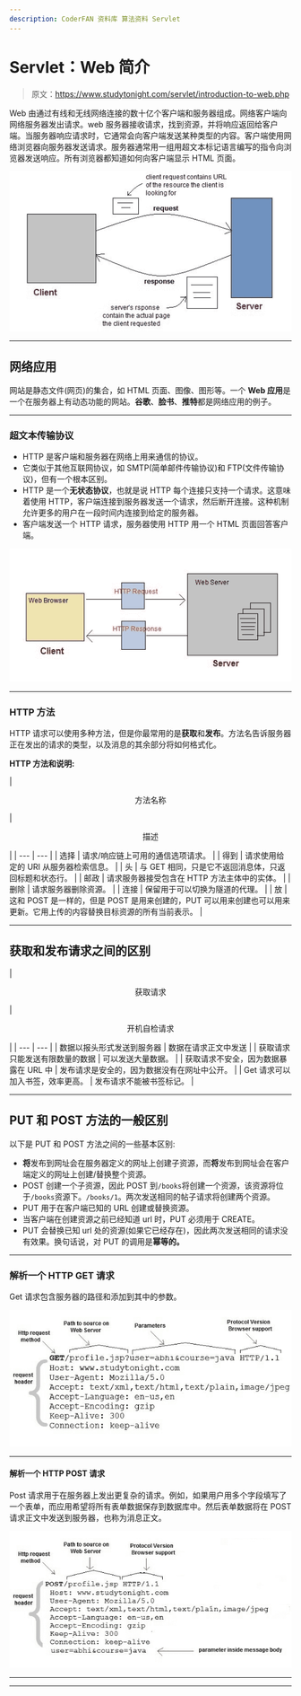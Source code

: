 ```yaml
---
description: CoderFAN 资料库 算法资料 Servlet
---
```


# Servlet：Web 简介

> 原文：<https://www.studytonight.com/servlet/introduction-to-web.php>

Web 由通过有线和无线网络连接的数十亿个客户端和服务器组成。网络客户端向网络服务器发出请求。web 服务器接收请求，找到资源，并将响应返回给客户端。当服务器响应请求时，它通常会向客户端发送某种类型的内容。客户端使用网络浏览器向服务器发送请求。服务器通常用一组用超文本标记语言编写的指令向浏览器发送响应。所有浏览器都知道如何向客户端显示 HTML 页面。

![client and server functioning](img/6cb6bc25bd34ce1b0bec657a9af3c783.png)

* * *

## 网络应用

网站是静态文件(网页)的集合，如 HTML 页面、图像、图形等。一个 **Web 应用**是一个在服务器上有动态功能的网站。**谷歌**、**脸书**、**推特**都是网络应用的例子。

* * *

### 超文本传输协议

*   HTTP 是客户端和服务器在网络上用来通信的协议。
*   它类似于其他互联网协议，如 SMTP(简单邮件传输协议)和 FTP(文件传输协议)，但有一个根本区别。
*   HTTP 是一个**无状态协议**，也就是说 HTTP 每个连接只支持一个请求。这意味着使用 HTTP，客户端连接到服务器发送一个请求，然后断开连接。这种机制允许更多的用户在一段时间内连接到给定的服务器。
*   客户端发送一个 HTTP 请求，服务器使用 HTTP 用一个 HTML 页面回答客户端。

![HTTP protocol and its characteristics](img/817b64b0acdd6e3e5afbe0916f7299d5.png)

* * *

### HTTP 方法

HTTP 请求可以使用多种方法，但是你最常用的是**获取**和**发布**。方法名告诉服务器正在发出的请求的类型，以及消息的其余部分将如何格式化。

**HTTP 方法和说明:**

| 

<center>方法名称</center>

 | 

<center>描述</center>

 |
| --- | --- |
| 选择 | 请求/响应链上可用的通信选项请求。 |
| 得到 | 请求使用给定的 URI 从服务器检索信息。 |
| 头 | 与 GET 相同，只是它不返回消息体，只返回标题和状态行。 |
| 邮政 | 请求服务器接受包含在 HTTP 方法主体中的实体。 |
| 删除 | 请求服务器删除资源。 |
| 连接 | 保留用于可以切换为隧道的代理。 |
| 放 | 这和 POST 是一样的，但是 POST 是用来创建的，PUT 可以用来创建也可以用来更新。它用上传的内容替换目标资源的所有当前表示。 |

* * *

## 获取和发布请求之间的区别

| 

<center>获取请求</center>

 | 

<center>开机自检请求</center>

 |
| --- | --- |
| 数据以报头形式发送到服务器 | 数据在请求正文中发送 |
| 获取请求只能发送有限数量的数据 | 可以发送大量数据。 |
| 获取请求不安全，因为数据暴露在 URL 中 | 发布请求是安全的，因为数据没有在网址中公开。 |
| Get 请求可以加入书签，效率更高。 | 发布请求不能被书签标记。 |

* * *

## PUT 和 POST 方法的一般区别

以下是 PUT 和 POST 方法之间的一些基本区别:

*   **将**发布到网址会在服务器定义的网址上创建子资源，而**将**发布到网址会在客户端定义的网址上创建/替换整个资源。
*   POST 创建一个子资源，因此 POST 到`/books`将创建一个资源，该资源将位于`/books`资源下。`/books/1`。两次发送相同的帖子请求将创建两个资源。
*   PUT 用于在客户端已知的 URL 创建或替换资源。
*   当客户端在创建资源之前已经知道 url 时，PUT 必须用于 CREATE。
*   PUT 会替换已知 url 处的资源(如果它已经存在)，因此两次发送相同的请求没有效果。换句话说，对 PUT 的调用是**幂等的。**

* * *

### 解析一个 HTTP GET 请求

Get 请求包含服务器的路径和添加到其中的参数。

![Anatomy of Get request method](img/1b0c5c88e38ecd0a20ef1d5b0ef7eda5.png)

* * *

#### 解析一个 HTTP POST 请求

Post 请求用于在服务器上发出更复杂的请求。例如，如果用户用多个字段填写了一个表单，而应用希望将所有表单数据保存到数据库中。然后表单数据将在 POST 请求正文中发送到服务器，也称为消息正文。

![Anatomy of Post request method](img/763ff372babe9175929685534957fa42.png)

* * *

* * *